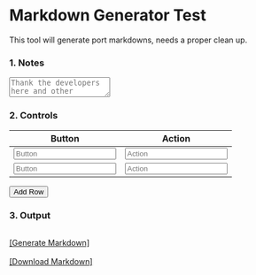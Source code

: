 <!DOCTYPE html>
<html lang="en" data-md-color-scheme="dark">
<head>
  <meta charset="UTF-8" />
  <title>Markdown Generator Test</title>
  <style>
    /* Apply existing color scheme for the page */
    body {
      background-color: var(--md-default-bg-color);
      color: var(--md-default-fg-color);
    }

    textarea, input {
      padding: var(--custom-input-padding); /* Use new custom padding variable */
      margin: var(--custom-margin); /* Use new custom margin variable */
      width: 100%;
    }

    pre {
      background-color: var(--md-code-bg-color);
      color: var(--md-code-fg-color);
      border-radius: var(--custom-table-border-radius); /* Use new custom border radius */
      overflow: auto;
    }

    table {
      width: 100%;
      background-color: var(--md-typeset-table-color);
      border-collapse: collapse;
    }

    /* Apply hover effect for better interaction feedback */
    button:hover {
      background-color: var(--md-primary-bg-color);
      color: var(--md-accent-fg-color);
    }

  </style>
</head>
<body>

<h1>Markdown Generator Test</h1>

<p>This tool will generate port markdowns, needs a proper clean up. </p>

<h3>1. Notes</h3>
<textarea id="markdownInput" placeholder="Thank the developers here and other notes..."></textarea>

<h3>2. Controls</h3>
<table id="tableContainer">
  <thead>
    <tr>
      <th>Button</th>
      <th>Action</th>
    </tr>
  </thead>
  <tbody>
    <tr>
      <td><input type="text" placeholder="Button" class="col1" /></td>
      <td><input type="text" placeholder="Action" class="col2" /></td>
    </tr>
    <tr>
      <td><input type="text" placeholder="Button" class="col1" /></td>
      <td><input type="text" placeholder="Action" class="col2" /></td>
    </tr>
  </tbody>
</table>
<p><button class="md-button md-button--primary" onclick="addRow()">Add Row</button></p>

<h3>3. Output</h3>
<pre id="outputArea"></pre>

<p>
  <a href="#" onclick="generateMarkdown(); return false;" class="md-button md-button--primary">[Generate Markdown]</a><br />
  <br> 
  <a href="#" onclick="downloadMarkdown(); return false;" class="md-button md-button--primary">[Download Markdown]</a>
</p>

<script>
function addRow() {
  const container = document.getElementById('tableContainer').getElementsByTagName('tbody')[0];
  const newRow = document.createElement('tr');
  newRow.innerHTML = `
    <td><input type="text" placeholder="Button Text" class="col1" /></td>
    <td><input type="text" placeholder="Action URL" class="col2" /></td>
  `;
  container.appendChild(newRow);
}

function generateMarkdown() {
  const intro = document.getElementById('markdownInput').value.trim();

  const rows = Array.from(document.querySelectorAll('#tableContainer tbody tr')).map(row => {
    const col1 = row.querySelector('.col1').value.trim();
    const col2 = row.querySelector('.col2').value.trim();
    return `| ${col1} | ${col2} |`;
  });

  let tableMarkdown = '\n## Data Table\n\n| Button | Action |\n|--------|--------|\n' + rows.join('\n');

  const buttons = `
[Download Markdown]{ .md-button .md-button--primary }
`.trim();

  const full = `${intro}\n\n${buttons}\n\n${tableMarkdown}`;
  document.getElementById('outputArea').textContent = full;
}

function downloadMarkdown() {
  const md = document.getElementById('outputArea').textContent;
  const blob = new Blob([md], { type: 'text/markdown' });
  const url = URL.createObjectURL(blob);
  const a = document.createElement('a');
  a.href = url;
  a.download = 'README.md';
  a.click();
  URL.revokeObjectURL(url);
}
</script>

</body>
</html>




